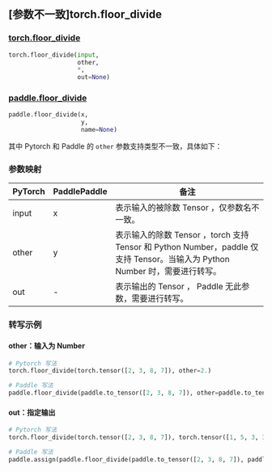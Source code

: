 ## [参数不一致]torch.floor_divide
### [torch.floor_divide](https://pytorch.org/docs/1.13/generated/torch.floor_divide.html?highlight=torch+floor_divide#torch.floor_divide)

```python
torch.floor_divide(input,
                   other,
                   *,
                   out=None)
```

### [paddle.floor_divide](https://www.paddlepaddle.org.cn/documentation/docs/zh/api/paddle/floor_divide_cn.html#floor-divide)

```python
paddle.floor_divide(x,
                    y,
                    name=None)
```

其中 Pytorch 和 Paddle 的 `other` 参数支持类型不一致，具体如下：
### 参数映射
| PyTorch       | PaddlePaddle | 备注                                                   |
| ------------- | ------------ | ------------------------------------------------------ |
|  input  |  x  | 表示输入的被除数 Tensor ，仅参数名不一致。  |
|  other  |  y  | 表示输入的除数 Tensor ，torch 支持 Tensor 和 Python Number，paddle 仅支持 Tensor。当输入为 Python Number 时，需要进行转写。  |
|  out  | -  | 表示输出的 Tensor ， Paddle 无此参数，需要进行转写。    |


### 转写示例
#### other：输入为 Number
```python
# Pytorch 写法
torch.floor_divide(torch.tensor([2, 3, 8, 7]), other=2.)

# Paddle 写法
paddle.floor_divide(paddle.to_tensor([2, 3, 8, 7]), other=paddle.to_tensor(2.))
```

#### out：指定输出
```python
# Pytorch 写法
torch.floor_divide(torch.tensor([2, 3, 8, 7]), torch.tensor([1, 5, 3, 3]), out=y)

# Paddle 写法
paddle.assign(paddle.floor_divide(paddle.to_tensor([2, 3, 8, 7]), paddle.to_tensor([1, 5, 3, 3])), y)
```
